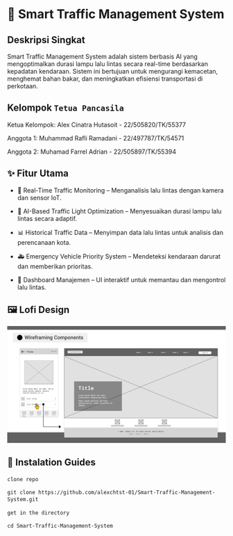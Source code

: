 # 🚦 Smart Traffic Management System

## Deskripsi Singkat
Smart Traffic Management System adalah sistem berbasis AI yang mengoptimalkan durasi lampu lalu lintas secara real-time berdasarkan kepadatan kendaraan. Sistem ini bertujuan untuk mengurangi kemacetan, menghemat bahan bakar, dan meningkatkan efisiensi transportasi di perkotaan.

## Kelompok `Tetua Pancasila`
Ketua Kelompok:  Alex Cinatra Hutasoit - 22/505820/TK/55377

Anggota 1: Muhammad Rafli Ramadani - 22/497787/TK/54571

Anggota 2: Muhamad Farrel Adrian - 22/505897/TK/55394

## ✨ Fitur Utama
- 📡 Real-Time Traffic Monitoring – Menganalisis lalu lintas dengan kamera dan sensor IoT.

- 🤖 AI-Based Traffic Light Optimization – Menyesuaikan durasi lampu lalu lintas secara adaptif.

- 📊 Historical Traffic Data – Menyimpan data lalu lintas untuk analisis dan perencanaan kota.

- 🚑 Emergency Vehicle Priority System – Mendeteksi kendaraan darurat dan memberikan prioritas.

- 📌 Dashboard Manajemen – UI interaktif untuk memantau dan mengontrol lalu lintas.

## 🖼️ Lofi Design

![image](lofi-cover.png)


## 🚀 Instalation Guides

`clone repo`

    git clone https://github.com/alexchtst-01/Smart-Traffic-Management-System.git

`get in the directory`
    
    cd Smart-Traffic-Management-System

